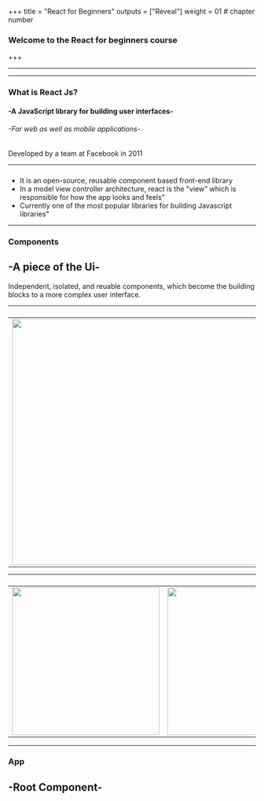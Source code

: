 +++
title = "React for Beginners"
outputs = ["Reveal"]
weight = 01 # chapter number
### Welcome to the React for beginners course
+++


  
---




 


---
### What is React Js?

 <h4>-A JavaScript library for building user interfaces-</h4>
 <h6>-For web as well as mobile applications-</h6>
 <p>Developed by a team at Facebook in 2011</p>
  
---
  
### 
<ul>
<li>It is an open-source, reusable component based front-end library</li>
<li>In a model view controller architecture, react is the "view" which is responsible for how 
  the app looks and feels"</li>
<li>Currently one of the most popular libraries for building Javascript libraries"</li>
</ul>

---

### Components
<h2>-A piece of the Ui-</h2>
<p>Independent, isolated, and reuable components, which become the building blocks to 
a more complex user interface.</p>

---

###
<table style ="padding: 0; margin: 0; border-spacing: 0px;">
  <tr>
    <td>
 <img src="/softdev2-resources/images/react/React-Components-Example-1024x556.jpg" width="500" height="500"/>
      </td>
    <td>
 <p>Here we see several components</p>
 <ul>
  <li>NavBar</li>
  <li>Feed</li>
  <li>Who to Follow</li>
  <li>Profile dashboard</li>
  <li>Trends</li>
</ul>
      </td>
    </tr>
  </table>
  
  
 ---
###
<table>
  <tr>
    <td>
 <img src="/softdev2-resources/images/react/twitterpage.jpg" width="300" height="300"/>
      </td>
    <td>
 <img src="/softdev2-resources/images/react/twitter-components.png" width="300" height="300"/>
      </td>
</tr>
</table>

---
### App
<h2>-Root Component-</h2>

